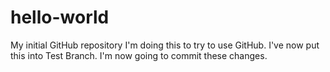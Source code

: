 # hello-world
My initial GitHub repository
I'm doing this to try to use GitHub.
I've now put this into Test Branch.
I'm now going to commit these changes.
